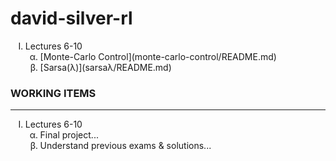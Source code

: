 # david-silver-rl

<ul style="list-style-type:upper-roman;">
    <li>
        Lectures 6-10
        <ol style="list-style-type:lower-greek;">
            <li>
                [Monte-Carlo Control](monte-carlo-control/README.md)
            </li>
            <li>
                [Sarsa(λ)](sarsaλ/README.md)
            </li>
        </ol >
    </li>
</ul>

### __WORKING ITEMS__
---
<ul style="list-style-type:upper-roman;">
    <li>
        Lectures 6-10
        <ol style="list-style-type:lower-greek;">
            <li>
                Final project...
            </li>
            <li>
                Understand previous exams & solutions...
            </li>
        </ol >
    </li>
</ul>

